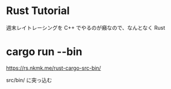 # Rust Tutorial

週末レイトレーシングを C++ でやるのが癪なので、なんとなく Rust

# cargo run --bin <file>

https://rs.nkmk.me/rust-cargo-src-bin/

src/bin/ に突っ込む
